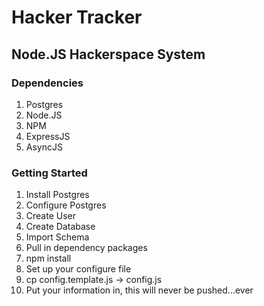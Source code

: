# Hacker Tracker
## Node.JS Hackerspace System

### Dependencies
1. Postgres
2. Node.JS
3. NPM
4. ExpressJS
5. AsyncJS

### Getting Started
1. Install Postgres
2. Configure Postgres
  1. Create User
  2. Create Database
  3. Import Schema 
3. Pull in dependency packages
  1. npm install
4. Set up your configure file
  1. cp config.template.js -> config.js
  2. Put your information in, this will never be pushed...ever
